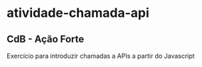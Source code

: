 # atividade-chamada-api

## CdB - Ação Forte
Exercício para introduzir chamadas a APIs a partir do Javascript
